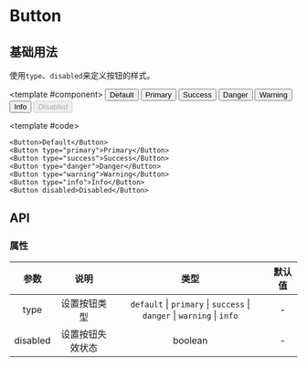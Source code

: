 # Button

## 基础用法

使用`type`、`disabled`来定义按钮的样式。

<Demo>

  <template #component>
    <Button>Default</Button>
    <Button type="primary">Primary</Button>
    <Button type="success">Success</Button>
    <Button type="danger">Danger</Button>
    <Button type="warning">Warning</Button>
    <Button type="info">Info</Button>
    <Button disabled>Disabled</Button>
  </template>

  <template #code>

```vue
<Button>Default</Button>
<Button type="primary">Primary</Button>
<Button type="success">Success</Button>
<Button type="danger">Danger</Button>
<Button type="warning">Warning</Button>
<Button type="info">Info</Button>
<Button disabled>Disabled</Button>
```
</template>
</Demo>

## API

### 属性

|   参数   |       说明       |                            类型                            | 默认值 |
| :------: | :--------------: | :--------------------------------------------------------: | :----: |
|   type   |   设置按钮类型   | `default` \| `primary` \| `success` \| `danger` \| `warning` \| `info` |   -    |
| disabled | 设置按钮失效状态 |                          boolean                           |   -    |

